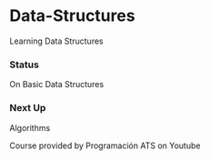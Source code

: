 # Data-Structures

Learning Data Structures

### Status 

On Basic Data Structures

### Next Up 

Algorithms

Course provided by Programación ATS on Youtube
